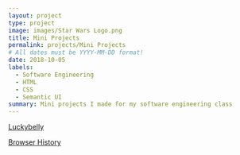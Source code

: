 ```yaml
---
layout: project
type: project
image: images/Star Wars Logo.png
title: Mini Projects
permalink: projects/Mini Projects
# All dates must be YYYY-MM-DD format!
date: 2018-10-05
labels:
  - Software Engineering
  - HTML
  - CSS
  - Semantic UI
summary: Mini projects I made for my software engineering class
---
```

<a href="Code Projects/luckybelly.html">Luckybelly</a>

<a href="Code Projects/browserhistory.html">Browser History</a>
